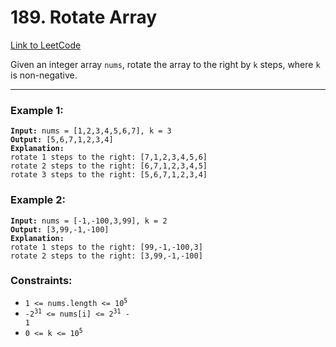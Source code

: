 # 189. Rotate Array

[Link to LeetCode](https://leetcode.com/problems/rotate-array/)

Given an integer array `nums`, rotate the array to the right by `k` steps, where `k` is non-negative.

---

### Example 1:

<pre><code><strong>Input:</strong> nums = [1,2,3,4,5,6,7], k = 3
<strong>Output:</strong> [5,6,7,1,2,3,4]
<strong>Explanation:</strong>
rotate 1 steps to the right: [7,1,2,3,4,5,6]
rotate 2 steps to the right: [6,7,1,2,3,4,5]
rotate 3 steps to the right: [5,6,7,1,2,3,4]</code></pre>

### Example 2:

<pre><code><strong>Input:</strong> nums = [-1,-100,3,99], k = 2
<strong>Output:</strong> [3,99,-1,-100]
<strong>Explanation:</strong>
rotate 1 steps to the right: [99,-1,-100,3]
rotate 2 steps to the right: [3,99,-1,-100]</code></pre>

### Constraints:

* <code>1 <= nums.length <= 10<sup>5</sup></code>
* <code>-2<sup>31</sup> <= nums[i] <= 2<sup>31</sup> - 1</code>
* <code>0 <= k <= 10<sup>5</sup></code>